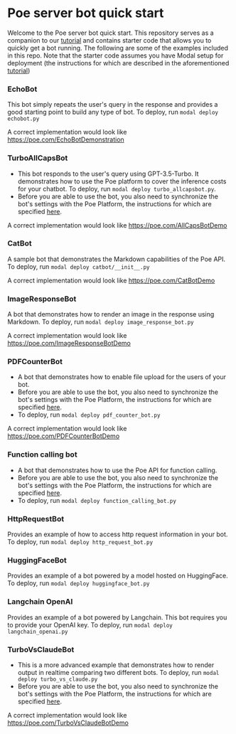 # Poe server bot quick start

Welcome to the Poe server bot quick start. This repository serves as a companion to our
[tutorial](https://developer.poe.com/server-bots/quick-start) and contains starter code
that allows you to quickly get a bot running. The following are some of the examples
included in this repo. Note that the starter code assumes you have Modal setup for
deployment (the instructions for which are described in the aforementioned
[tutorial](https://developer.poe.com/server-bots/quick-start))

### EchoBot

This bot simply repeats the user's query in the response and provides a good starting
point to build any type of bot. To deploy, run `modal deploy echobot.py`

A correct implementation would look like https://poe.com/EchoBotDemonstration

### TurboAllCapsBot

- This bot responds to the user's query using GPT-3.5-Turbo. It demonstrates how to use
  the Poe platform to cover the inference costs for your chatbot. To deploy, run
  `modal deploy turbo_allcapsbot.py`.
- Before you are able to use the bot, you also need to synchronize the bot's settings
  with the Poe Platform, the instructions for which are specified
  [here](https://developer.poe.com/server-bots/updating-bot-settings).

A correct implementation would look like https://poe.com/AllCapsBotDemo

### CatBot

A sample bot that demonstrates the Markdown capabilities of the Poe API. To deploy, run
`modal deploy catbot/__init__.py`

A correct implementation would look like https://poe.com/CatBotDemo

### ImageResponseBot

A bot that demonstrates how to render an image in the response using Markdown. To
deploy, run `modal deploy image_response_bot.py`

A correct implementation would look like https://poe.com/ImageResponseBotDemo

### PDFCounterBot

- A bot that demonstrates how to enable file upload for the users of your bot.
- Before you are able to use the bot, you also need to synchronize the bot's settings
  with the Poe Platform, the instructions for which are specified
  [here](https://developer.poe.com/server-bots/updating-bot-settings).
- To deploy, run `modal deploy pdf_counter_bot.py`

A correct implementation would look like https://poe.com/PDFCounterBotDemo

### Function calling bot

- A bot that demonstrates how to use the Poe API for function calling.
- Before you are able to use the bot, you also need to synchronize the bot's settings
  with the Poe Platform, the instructions for which are specified
  [here](https://developer.poe.com/server-bots/updating-bot-settings).
- To deploy, run `modal deploy function_calling_bot.py`

### HttpRequestBot

Provides an example of how to access http request information in your bot. To deploy,
run `modal deploy http_request_bot.py`

### HuggingFaceBot

Provides an example of a bot powered by a model hosted on HuggingFace. To deploy, run
`modal deploy huggingface_bot.py`

### Langchain OpenAI

Provides an example of a bot powered by Langchain. This bot requires you to provide your
OpenAI key. To deploy, run `modal deploy langchain_openai.py`

### TurboVsClaudeBot

- This is a more advanced example that demonstrates how to render output in realtime
  comparing two different bots. To deploy, run `modal deploy turbo_vs_claude.py`
- Before you are able to use the bot, you also need to synchronize the bot's settings
  with the Poe Platform, the instructions for which are specified
  [here](https://developer.poe.com/server-bots/updating-bot-settings).

A correct implementation would look like https://poe.com/TurboVsClaudeBotDemo
